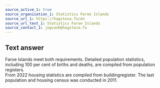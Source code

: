 ```yaml
---
source_active_1: true
source_organisation_1: Statistics Faroe Islands
source_url_1: https://hagstova.fo/en
source_url_text_1: Statistics Faroe Islands
source_contact_1: jogvanb@hagstova.fo
---
```

## Text answer  
Faroe Islands meet both requirements. Detailed population statistics, including 100 per cent of births and deaths, are compiled from population registers.  
From 2022 housing statistics are compiled from buildingregister. The last population and housing census was conducted in 2011.
